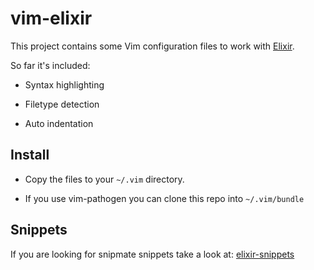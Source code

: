 # vim-elixir

This project contains some Vim configuration files to work with [Elixir](http://elixir-lang.org).

So far it's included:

* Syntax highlighting

* Filetype detection

* Auto indentation

## Install

* Copy the files to your `~/.vim` directory.

* If you use vim-pathogen you can clone this repo into `~/.vim/bundle`

## Snippets

If you are looking for snipmate snippets take a look at: [elixir-snippets](https://github.com/carlosgaldino/elixir-snippets)
